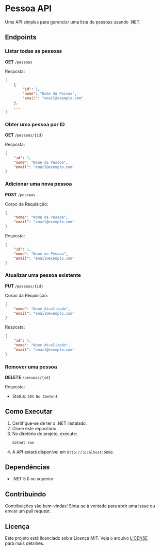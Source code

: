 # Pessoa API

Uma API simples para gerenciar uma lista de pessoas usando .NET.

## Endpoints

### Listar todas as pessoas

**GET** `/pessoas`

Resposta:
```json
[
    {
        "id": 1,
        "nome": "Nome da Pessoa",
        "email": "email@exemplo.com"
    },
    ...
]
```

### Obter uma pessoa por ID

**GET** `/pessoas/{id}`

Resposta:
```json
{
    "id": 1,
    "nome": "Nome da Pessoa",
    "email": "email@exemplo.com"
}
```

### Adicionar uma nova pessoa

**POST** `/pessoas`

Corpo da Requisição:
```json
{
    "nome": "Nome da Pessoa",
    "email": "email@exemplo.com"
}
```

Resposta:
```json
{
    "id": 1,
    "nome": "Nome da Pessoa",
    "email": "email@exemplo.com"
}
```

### Atualizar uma pessoa existente

**PUT** `/pessoas/{id}`

Corpo da Requisição:
```json
{
    "nome": "Nome Atualizado",
    "email": "email@exemplo.com"
}
```

Resposta:
```json
{
    "id": 1,
    "nome": "Nome Atualizado",
    "email": "email@exemplo.com"
}
```

### Remover uma pessoa

**DELETE** `/pessoas/{id}`

Resposta:
- Status: `204 No Content`

## Como Executar

1. Certifique-se de ter o .NET instalado.
2. Clone este repositório.
3. No diretório do projeto, execute:
    ```bash
    dotnet run
    ```
4. A API estará disponível em `http://localhost:5000`.

## Dependências

- .NET 5.0 ou superior

## Contribuindo

Contribuições são bem-vindas! Sinta-se à vontade para abrir uma issue ou enviar um pull request.

## Licença

Este projeto está licenciado sob a Licença MIT. Veja o arquivo [LICENSE](LICENSE) para mais detalhes.
